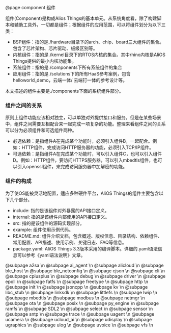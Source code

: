 @page component 组件

组件(Component)是构成Alios Things的基本单元。从系统角度看，除了构建脚本和辅助工具外，一切都是组件；根据组件的应用范围，可以将组件划分为以下三类：
   - BSP组件：指的是./hardware目录下的arch、chip、board三大组件的集合。包含了芯片架构、芯片驱动、板级区别等。
   - 内核组件：指的是./kernel目录下的RTOS内核的集合。其中rhino内核是AliOS Things提供的最小内核功能集。
   - 系统组件：指的是./components下所有系统组件的集合
   - 应用组件：指的是./solutions下的所有HaaS参考案例，包含helloworld_demo，云端一体/ 云端钉一体的参考设计等。

本文描述的组件主要是./components下面的系统组件部分。

### 组件之间的关系
原则上组件功能应该相对独立，可以单独对外提供接口和服务。但是在某些场景中，组件之间需要互相配合来一起完成一项复杂的功能。整理来看组件之间的关系可以分为必须组件和可选组件两种。
   - 必选依赖：是指组件A在完成某个功能时，必须引入组件B，一起配合。例如：HTTP组件，完成访问HTTP服务器的功能，必须引入TCP/IP组件。
   - 可选依赖：是指组件A在完成某个功能时，可以引入组件C，也可以引入组件D。例如：HTTP组件，要访问HTTPS服务器，可以引入mbedtls组件，也可以引入openssl组件，来完成访问服务器中加解密的功能。

### 组件的构成
为了使OS能被灵活地配置，适应多种硬件平台，AliOS Things的组件主要包含以下几个部分。
   - include: 指的是该组件对外暴露的API接口定义。
   - internal: 指的是该组件内部使用的API接口定义。
   - src: 指的是该组件的源码实现部分。
   - example: 组件使用示例代码。
   - README.md: 组件介绍文档，包含概述、版权信息、目录结构、依赖组件、常用配置、API描述、使用示例、关键日志、FAQ等信息。
   - package.yaml: AliOS Things 3.3版本采用的编译脚本。详细的.yaml语法信息可以参考《yaml语法说明》文章。


@subpage a2sa \n
@subpage ai_agent \n
@subpage alicloud \n
@subpage ble_host \n
@subpage ble_netconfig \n
@subpage cjson \n
@subpage cli \n
@subpage cplusplus \n
@subpage debug \n
@subpage driver \n
@subpage epoll \n
@subpage fatfs \n
@subpage freetype \n
@subpage http \n
@subpage init \n
@subpage jsoncpp \n
@subpage kv \n
@subpage libc_stub \n
@subpage linksdk \n
@subpage littlefs \n
@subpage lwip \n
@subpage mbedtls \n
@subpage modbus \n
@subpage netmgr \n
@subpage ota \n
@subpage posix \n
@subpage py_engine \n
@subpage ramfs \n
@subpage SDL2 \n
@subpage select \n
@subpage sensor \n
@subpage sntp \n
@subpage trace \n
@subpage uagent \n
@subpage ucamera \n
@subpage ucloud_ai \n
@subpage udisplay \n
@subpage ugraphics \n
@subpage ulog \n
@subpage uvoice \n
@subpage vfs \n